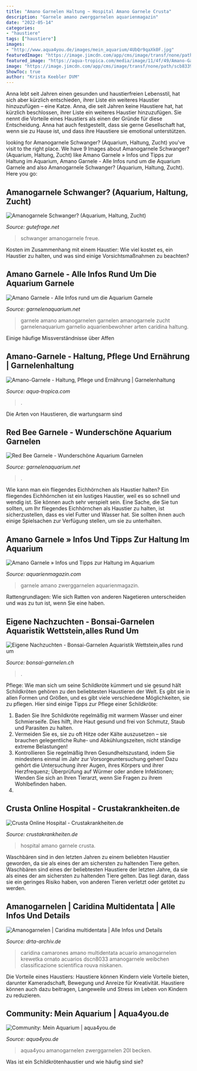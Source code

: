 ```yaml
---
title: "Amano Garnelen Haltung ~ Hospital Amano Garnele Crusta"
description: "Garnele amano zwerggarnelen aquarienmagazin"
date: "2022-05-14"
categories:
- "haustiere"
tags: ["haustiere"]
images:
- "http://www.aqua4you.de/images/mein_aquarium/4UbQr9qaXk0F.jpg"
featuredImage: "https://image.jimcdn.com/app/cms/image/transf/none/path/scb833944c14e16ce/image/iff9b64c7ad4d6c16/version/1517929607/image.png"
featured_image: "https://aqua-tropica.com/media/image/11/4f/49/Amano-Garnele_200x200@2x.jpg"
image: "https://image.jimcdn.com/app/cms/image/transf/none/path/scb833944c14e16ce/image/iff9b64c7ad4d6c16/version/1517929607/image.png"
ShowToc: true
author: "Krista Keebler DVM"
---
```



Anna lebt seit Jahren einen gesunden und haustierfreien Lebensstil, hat sich aber kürzlich entschieden, ihrer Liste ein weiteres Haustier hinzuzufügen – eine Katze.
Anna, die seit Jahren keine Haustiere hat, hat kürzlich beschlossen, ihrer Liste ein weiteres Haustier hinzuzufügen. Sie nennt die Vorteile eines Haustiers als einen der Gründe für diese Entscheidung. Anna hat auch festgestellt, dass sie gerne Gesellschaft hat, wenn sie zu Hause ist, und dass ihre Haustiere sie emotional unterstützen.

	

		
looking for Amanogarnele Schwanger? (Aquarium, Haltung, Zucht) you've visit to the right place. We have 9 Images about Amanogarnele Schwanger? (Aquarium, Haltung, Zucht) like Amano Garnele » Infos und Tipps zur Haltung im Aquarium, Amano Garnele - Alle Infos rund um die Aquarium Garnele and also Amanogarnele Schwanger? (Aquarium, Haltung, Zucht). Here you go:
		
    
## Amanogarnele Schwanger? (Aquarium, Haltung, Zucht)

<img loading=lazy src="https://images.gutefrage.net/media/fragen/bilder/amanogarnele-schwanger-2/2_big.jpg?v=1600889919000" onerror="this.onerror=null;this.src='https://tse2.mm.bing.net/th?id=OIP.TxsbtaF9yHDQj4Jr5QE02AAAAA&amp;pid=15.1';" alt="Amanogarnele Schwanger? (Aquarium, Haltung, Zucht)">

_Source: gutefrage.net_

>schwanger amanogarnele freue. 

	

Kosten im Zusammenhang mit einem Haustier: Wie viel kostet es, ein Haustier zu halten, und was sind einige Vorsichtsmaßnahmen zu beachten?

    
## Amano Garnele - Alle Infos Rund Um Die Aquarium Garnele

<img loading=lazy src="https://garnelenaquarium.net/wp-content/uploads/2017/03/amanogarnele-1024x819.jpg" onerror="this.onerror=null;this.src='https://tse4.mm.bing.net/th?id=OIP.KhecEIJrF342VPmKpA_dkAHaF7&amp;pid=15.1';" alt="Amano Garnele - Alle Infos rund um die Aquarium Garnele">

_Source: garnelenaquarium.net_

>garnele amano amanogarnelen garnelen amanogarnele zucht garnelenaquarium garnelio aquarienbewohner arten caridina haltung. 

	

Einige häufige Missverständnisse über Affen

    
## Amano-Garnele - Haltung, Pflege Und Ernährung | Garnelenhaltung

<img loading=lazy src="https://aqua-tropica.com/media/image/11/4f/49/Amano-Garnele_200x200@2x.jpg" onerror="this.onerror=null;this.src='https://tse3.mm.bing.net/th?id=OIP.cxbBEzvUKPkgD43GkCUPMAAAAA&amp;pid=15.1';" alt="Amano-Garnele - Haltung, Pflege und Ernährung | Garnelenhaltung">

_Source: aqua-tropica.com_

>. 

	

Die Arten von Haustieren, die wartungsarm sind

    
## Red Bee Garnele - Wunderschöne Aquarium Garnelen

<img loading=lazy src="https://garnelenaquarium.net/wp-content/uploads/2017/03/red-bee-garnelen.jpg" onerror="this.onerror=null;this.src='https://tse1.mm.bing.net/th?id=OIP.-H0rHTQiHxHOPqwe5XFRlAHaE7&amp;pid=15.1';" alt="Red Bee Garnele - Wunderschöne Aquarium Garnelen">

_Source: garnelenaquarium.net_

>. 

	

Wie kann man ein fliegendes Eichhörnchen als Haustier halten?
Ein fliegendes Eichhörnchen ist ein lustiges Haustier, weil es so schnell und wendig ist. Sie können auch sehr verspielt sein. Eine Sache, die Sie tun sollten, um Ihr fliegendes Eichhörnchen als Haustier zu halten, ist sicherzustellen, dass es viel Futter und Wasser hat. Sie sollten ihnen auch einige Spielsachen zur Verfügung stellen, um sie zu unterhalten.

    
## Amano Garnele » Infos Und Tipps Zur Haltung Im Aquarium

<img loading=lazy src="https://aquarienmagazin.com/wp-content/uploads/2021/03/amano-garnele-1024x746.jpg" onerror="this.onerror=null;this.src='https://tse4.mm.bing.net/th?id=OIP.vAxS0rdE88h6yYRMaqO9rwHaFZ&amp;pid=15.1';" alt="Amano Garnele » Infos und Tipps zur Haltung im Aquarium">

_Source: aquarienmagazin.com_

>garnele amano zwerggarnelen aquarienmagazin. 

	

Rattengrundlagen: Wie sich Ratten von anderen Nagetieren unterscheiden und was zu tun ist, wenn Sie eine haben.

    
## Eigene Nachzuchten - Bonsai-Garnelen Aquaristik Wettstein,alles Rund Um

<img loading=lazy src="https://image.jimcdn.com/app/cms/image/transf/none/path/scb833944c14e16ce/image/iff9b64c7ad4d6c16/version/1517929607/image.png" onerror="this.onerror=null;this.src='https://tse1.mm.bing.net/th?id=OIP.JaZs0G_5lJTGI0fUiO2QoAHaFj&amp;pid=15.1';" alt="Eigene Nachzuchten - Bonsai-Garnelen Aquaristik Wettstein,alles rund um">

_Source: bonsai-garnelen.ch_

>. 

	

Pflege: Wie man sich um seine Schildkröte kümmert und sie gesund hält
Schildkröten gehören zu den beliebtesten Haustieren der Welt. Es gibt sie in allen Formen und Größen, und es gibt viele verschiedene Möglichkeiten, sie zu pflegen. Hier sind einige Tipps zur Pflege einer Schildkröte:
1. Baden Sie Ihre Schildkröte regelmäßig mit warmem Wasser und einer Schmierseife. Dies hilft, ihre Haut gesund und frei von Schmutz, Staub und Parasiten zu halten.
2. Vermeiden Sie es, sie zu oft Hitze oder Kälte auszusetzen – sie brauchen gelegentliche Ruhe- und Abkühlungszeiten, nicht ständige extreme Belastungen!
3. Kontrollieren Sie regelmäßig Ihren Gesundheitszustand, indem Sie mindestens einmal im Jahr zur Vorsorgeuntersuchung gehen! Dazu gehört die Untersuchung ihrer Augen, ihres Körpers und ihrer Herzfrequenz; Überprüfung auf Würmer oder andere Infektionen; Wenden Sie sich an Ihren Tierarzt, wenn Sie Fragen zu ihrem Wohlbefinden haben.
4.

    
## Crusta Online Hospital - Crustakrankheiten.de

<img loading=lazy src="https://image.jimcdn.com/app/cms/image/transf/dimension=214x1024:format=jpg/path/sa0545e1ea3ca8f67/image/i19cdbbff432cccbf/version/1422282539/amano-garnele-mit-riss-im-nacken-häutungsproblem.jpg" onerror="this.onerror=null;this.src='https://tse4.mm.bing.net/th?id=OIP.IEGBhkmOS1MC3RRBfrQIywHaE8&amp;pid=15.1';" alt="Crusta Online Hospital - Crustakrankheiten.de">

_Source: crustakrankheiten.de_

>hospital amano garnele crusta. 

	

Waschbären sind in den letzten Jahren zu einem beliebten Haustier geworden, da sie als eines der am sichersten zu haltenden Tiere gelten.
Waschbären sind eines der beliebtesten Haustiere der letzten Jahre, da sie als eines der am sichersten zu haltenden Tiere gelten. Das liegt daran, dass sie ein geringes Risiko haben, von anderen Tieren verletzt oder getötet zu werden.

    
## Amanogarnelen | Caridina Multidentata | Alle Infos Und Details

<img loading=lazy src="https://www.drta-archiv.de/picsfree01/amanogarnele06.jpg" onerror="this.onerror=null;this.src='https://tse4.mm.bing.net/th?id=OIP.KlDa4aTijn-vYMj8Y5viagHaFJ&amp;pid=15.1';" alt="Amanogarnelen | Caridina multidentata | Alle Infos und Details">

_Source: drta-archiv.de_

>caridina camarones amano multidentata acuario amanogarnelen krewetka ornato acuarios dscn8033 amanogarnele weibchen classificazione scientifica rouva niskanen. 

	

Die Vorteile eines Haustiers:
Haustiere können Kindern viele Vorteile bieten, darunter Kameradschaft, Bewegung und Anreize für Kreativität. Haustiere können auch dazu beitragen, Langeweile und Stress im Leben von Kindern zu reduzieren.

    
## Community: Mein Aquarium | Aqua4you.de

<img loading=lazy src="http://www.aqua4you.de/images/mein_aquarium/4UbQr9qaXk0F.jpg" onerror="this.onerror=null;this.src='https://tse1.mm.bing.net/th?id=OIP.77MBulKcQhi5AHenjyQNQwHaFj&amp;pid=15.1';" alt="Community: Mein Aquarium | aqua4you.de">

_Source: aqua4you.de_

>aqua4you amanogarnelen zwerggarnelen 20l becken. 

	

Was ist ein Schildkrötenhaustier und wie häufig sind sie?

